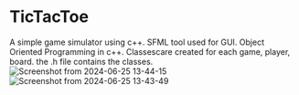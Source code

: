 # TicTacToe
A simple game simulator using c++. SFML tool used for GUI. 
Object Oriented Programming in c++. Classescare created for each game, player, board. the .h file contains the classes.
![Screenshot from 2024-06-25 13-44-15](https://github.com/Nis-nischith/TicTacToe/assets/119352488/317ad159-d755-44ef-875e-d00ccf133911)
![Screenshot from 2024-06-25 13-43-49](https://github.com/Nis-nischith/TicTacToe/assets/119352488/45931bf9-66f0-4dd6-9d64-34f3bd53b58b)
